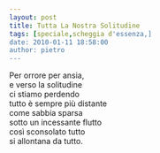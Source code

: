 ```yaml
---
layout: post
title: Tutta La Nostra Solitudine
tags: [speciale,scheggia d'essenza,]
date: 2010-01-11 18:58:00
author: pietro
---
```

Per orrore per ansia,<br/>e verso la solitudine<br/>ci stiamo perdendo<br/>tutto è sempre più distante<br/>come sabbia sparsa<br/>sotto un incessante flutto<br/>così sconsolato tutto<br/>si allontana da tutto.
